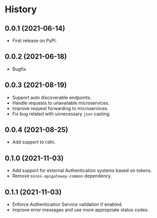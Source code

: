 # History

## 0.0.1 (2021-06-14)

* First release on PyPI.

## 0.0.2 (2021-06-18)

* Bugfix.

## 0.0.3 (2021-08-19)

* Support auto discoverable endpoints.
* Handle requests to unavailable microservices.
* Improve request forwarding to microservices.
* Fix bug related with unnecessary `json` casting.

## 0.0.4 (2021-08-25)

* Add support to `CORS`.

## 0.1.0 (2021-11-03)

* Add support for external Authentication systems based on tokens.
* Remove `minos-apigateway-common` dependency.

## 0.1.1 (2021-11-03)

* Enforce Authentication Service validation if enabled.
* Improve error messages and use more appropriate status codes.
